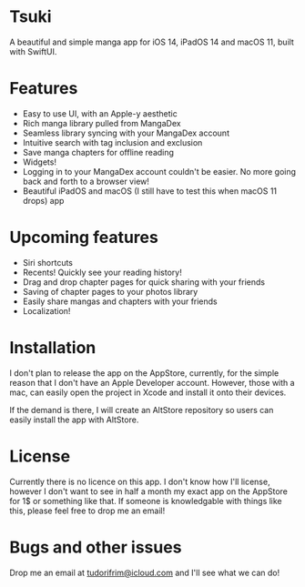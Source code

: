 # Tsuki
A beautiful and simple manga app for iOS 14, iPadOS 14 and macOS 11, built with SwiftUI.

# Features
- Easy to use UI, with an Apple-y aesthetic
- Rich manga library pulled from MangaDex
- Seamless library syncing with your MangaDex account
- Intuitive search with tag inclusion and exclusion
- Save manga chapters for offline reading
- Widgets!
- Logging in to your MangaDex account couldn't be easier. No more going back and forth to a browser view!
- Beautiful iPadOS and macOS (I still have to test this when macOS 11 drops) app

# Upcoming features
- Siri shortcuts
- Recents! Quickly see your reading history!
- Drag and drop chapter pages for quick sharing with your friends
- Saving of chapter pages to your photos library
- Easily share mangas and chapters with your friends
- Localization!

# Installation
I don't plan to release the app on the AppStore, currently, for the simple reason that I don't have an Apple Developer account. However, those with a mac, can easily open the project in Xcode and install it onto their devices.

If the demand is there, I will create an AltStore repository so users can easily install the app with AltStore.

# License
Currently there is no licence on this app. I don't know how I'll license, however I don't want to see in half a month my exact app on the AppStore for 1$ or something like that. If someone is knowledgable with things like this, please feel free to drop me an email!

# Bugs and other issues
Drop me an email at tudorifrim@icloud.com and I'll see what we can do!
